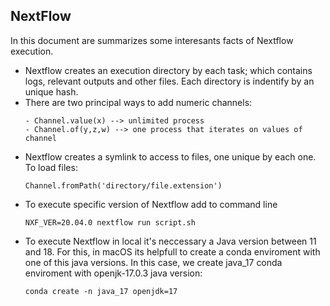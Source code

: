 ## NextFlow

In this document are summarizes some interesants facts of Nextflow execution.

- Nextflow creates an execution directory by each task; which contains logs, relevant outputs and other files. Each directory is indentify by an unique hash.
- There are two principal ways to add numeric channels:
  ```
  - Channel.value(x) --> unlimited process
  - Channel.of(y,z,w) --> one process that iterates on values of channel
  ```
- Nextflow creates a symlink to access to files, one unique by each one. To load files:
  ```
  Channel.fromPath('directory/file.extension')
  ```
- To execute specific version of Nextflow add to command line
  ```
  NXF_VER=20.04.0 nextflow run script.sh
  ```
- To execute Nextflow in local it's neccessary a Java version between 11 and 18. For this, in macOS its helpfull to create a conda enviroment with one of this java versions. In this case, we create java_17 conda enviroment with openjk-17.0.3 java version:
  ```
  conda create -n java_17 openjdk=17
  ```
